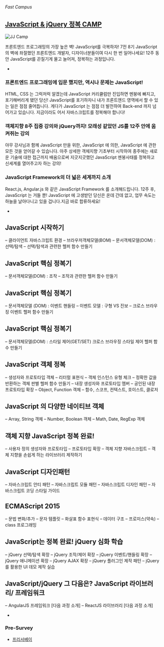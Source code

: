 ###### Fast Campus

## [JavaScript & jQuery 정복 CAMP](http://www.fastcampus.co.kr/dev_camp_jst/)

![JJ Camp](Assets/cover.jpg)

프론트엔드 프로그래밍의 가장 높은 벽! JavaScript를 극복하자!
7전 8기 JavaScript 의 벽에 좌절했던 프론트엔드 개발자, 디자이너분들이여 다시 한 번 일어나세요!
12주 동안 JavaScript를 끈질기게 물고 늘어져, 정복하는 과정입니다.

-

### 프론트엔드 프로그래밍에 입문 했지만, 역시나 문제는 JavaScript!

HTML, CSS 는 그럭저럭 알겠는데 JavaScript 커리큘럼만 진입하면 멘붕에 빠지고, 포기해버리게 됐던 당신!
JavaScript를 포기하자니 내가 프론트엔드 영역에서 할 수 있는 일은 점점 줄어듭니다. 게다가 JavaScript 는 점점 더 발전하여 Back-end 까지 넘어가고 있습니다. 지금이라도 어서 자바스크립트를 정복해야 합니다!

### 객체지향 8주 집중 강의와 jQuery까지! 모래성 같았던 JS를 12주 안에 움켜쥐는 강의

야무 강사님과 함께 JavaScript 만을 위한, JavaScript 에 의한, JavaScript 에 관한 모든 것을 얻어갈 수 있습니다.
아주 상세한 객체지향 기초부터 시작하여 종주에는 새로운 기술에 대한 접근까지 배움으로써 지긋지긋했던 JavaScript 멘붕사태를 정복하고 신세계를 열어주고자 하는 강의!

### JavaScript Framework의 더 넓은 세계까지 소개

React.js, Angular.js 와 같은 JavaScript Framework 를 소개해드립니다.
12주 후, JavaScript 는 거들 뿐! JavaScript 에 고생받던 당신은 온데 간데 없고, 업무 속도는 하늘을 날아다니고 있을 겁니다.지금 바로 합류하세요!

-

## JavaScript 시작하기
– 클라이언트 자바스크립트 환경
– 브라우저객체모델(BOM)
– 문서객체모델(DOM) : 선택/탐색
– 선택/탐색과 관련한 헬퍼 함수 만들기

## JavaScript 핵심 정복기
– 문서객체모델(DOM) : 조작
– 조작과 관련한 헬퍼 함수 만들기

## JavaScript 핵심 정복기
– 문서객체모델 (DOM) : 이벤트 핸들링
– 이벤트 모델 : 구형 VS 진보
– 크로스 브라우징 이벤트 헬퍼 함수 만들기

## JavaScript 핵심 정복기
– 문서객체모델(DOM) : 스타일 제어(GET/SET)
크로스 브라우징 스타일 제어 헬퍼 함수 만들기

## JavaScript 객체 정복
– 생성자와 프로토타입 객체
– 리터럴 표현식
– 객체 인스턴스 유형 체크
– 정확한 값을 반환하는 객체 판별 헬퍼 함수 만들기
– 내장 생성자와 프로토타입 멤버
– 공인된 내장 프로토타입 확장
– Object, Function 객체
– 함수, 스코프, 컨텍스트, 호이스트, 클로저

## JavaScript 의 다양한 네이티브 객체
– Array, String 객체
– Number, Boolean 객체
– Math, Date, RegExp 객체

## 객체 지향 JavaScript 정복 완료!
– 사용자 정의 생성자와 프로토타입
– 프로토타입 확장
– 객체 지향 자바스크립트
– 객체 지향을 손쉽게 하는 라이브러리 제작하기

## JavaScript 디자인패턴
– 자바스크립트 안티 패턴
– 자바스크립트 모듈 패턴
– 자바스크립트 디자인 패턴
– 자바스크립트 코딩 스타일 가이드

## ECMAScript 2015
– 문법 변화/추가
– 문자 템플릿
– 화살표 함수 표현식
– 데이터 구조
– 프로미스(약속)
– class 프로그래밍

## JavaScript는 정복 완료! jQuery 심화 학습
– jQuery 선택/탐색 확장
– jQuery 조작/제어 확장
– jQuery 이벤트/핸들링 확장
– jQuery 애니메이션 확장
– jQuery AJAX 확장
– jQuery 플러그인 제작 패턴
– jQuery 를 활용한 UI 데모 제작 실습

## JavaScript/jQuery 그 다음은? JavaScript 라이브러리/ 프레임워크
– AngularJS 프레임워크 [다음 과정 소개]
– ReactJS 라이브러리 [다음 과정 소개]

-

### Pre-Survey

- [프리서베이](http://goo.gl/forms/r6IpNiCrRxHM3bMA3)